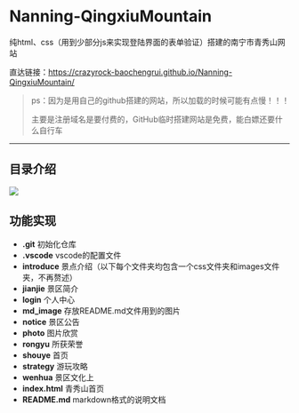# Nanning-QingxiuMountain

纯html、css（用到少部分js来实现登陆界面的表单验证）搭建的南宁市青秀山网站

直达链接：https://crazyrock-baochengrui.github.io/Nanning-QingxiuMountain/

> ps：因为是用自己的github搭建的网站，所以加载的时候可能有点慢！！！
>
> 主要是注册域名是要付费的，GitHub临时搭建网站是免费，能白嫖还要什么自行车

***

## 目录介绍

![](https://jsd.cdn.zzko.cn/gh/CrazyRock-baochengrui/Nanning-QingxiuMountain@main/md_image/catalogue.png)

## 功能实现

+ **.git**	                 初始化仓库
+ **.vscode**             vscode的配置文件
+ **introduce**         景点介绍（以下每个文件夹均包含一个css文件夹和images文件夹，不再赘述）
+ **jianjie**                景区简介
+ **login**                  个人中心
+ **md_image**        存放README.md文件用到的图片 
+ **notice**               景区公告
+ **photo**                图片欣赏
+ **rongyu**              所获荣誉
+ **shouye**              首页
+ **strategy**            游玩攻略
+ **wenhua**            景区文化上
+ **index.html**       青秀山首页
+ **README.md**     markdown格式的说明文档
